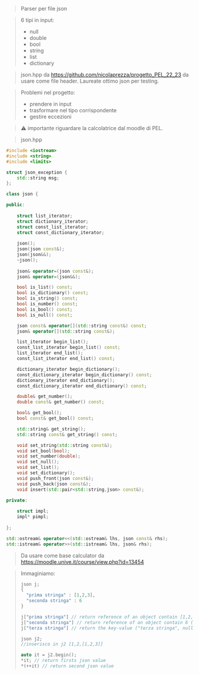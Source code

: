 > Parser per file json

> 6 tipi in input:
> - null
> - double
> - bool
> - string
> - list
> - dictionary

> json.hpp da https://github.com/nicolaprezza/progetto_PEL_22_23 da usare come file header. Laureate ottimo json per testing.

> Problemi nel progetto:
> - prendere in input
> - trasformare nel tipo corrispondente
> - gestire eccezioni

>⚠ importante riguardare la calcolatrice dal moodle di PEL.

>json.hpp 
```cpp
#include <iostream>
#include <string>
#include <limits>

struct json_exception {
	std::string msg;
};

class json {

public:
	
	struct list_iterator;
	struct dictionary_iterator;
	struct const_list_iterator;
	struct const_dictionary_iterator;
	
	json();
	json(json const&);
	json(json&&);
	~json();
	
	json& operator=(json const&);
	json& operator=(json&&);

	bool is_list() const;
	bool is_dictionary() const;
	bool is_string() const;
	bool is_number() const;
	bool is_bool() const;
	bool is_null() const;

	json const& operator[](std::string const&) const;
	json& operator[](std::string const&);

	list_iterator begin_list();
	const_list_iterator begin_list() const;
	list_iterator end_list();
	const_list_iterator end_list() const;

	dictionary_iterator begin_dictionary();
	const_dictionary_iterator begin_dictionary() const;
	dictionary_iterator end_dictionary();
	const_dictionary_iterator end_dictionary() const;

	double& get_number();
	double const& get_number() const;

	bool& get_bool();
	bool const& get_bool() const;

	std::string& get_string();
	std::string const& get_string() const;

	void set_string(std::string const&);
	void set_bool(bool);
	void set_number(double);
	void set_null();
	void set_list();
	void set_dictionary();
	void push_front(json const&);
	void push_back(json const&);
	void insert(std::pair<std::string,json> const&);

private:
		
	struct impl;
	impl* pimpl;
	
};

std::ostream& operator<<(std::ostream& lhs, json const& rhs);
std::istream& operator>>(std::istream& lhs, json& rhs);
```

> Da usare come base calculator da https://moodle.unive.it/course/view.php?id=13454

>Immaginiamo:
>```cpp
>json j;
> {
>   "prima stringa" : [1,2,3],
>   "seconda stringa" : 6 
> }
>
>j["prima stringa"] // return reference of an object contain [1,2,3] (list)
>j["seconda stringa"] // return reference of an object contain 6 (number)
>j["terza stringa"] // return the key-value ("terza stringa", null)
>```
>```cpp
>json j2;
> //inserisco in j2 [1,2,[1,2,3]]
>
>auto it = j2.begin();
>*it; // return firsts json value
>*(++it) // return second json value
>```